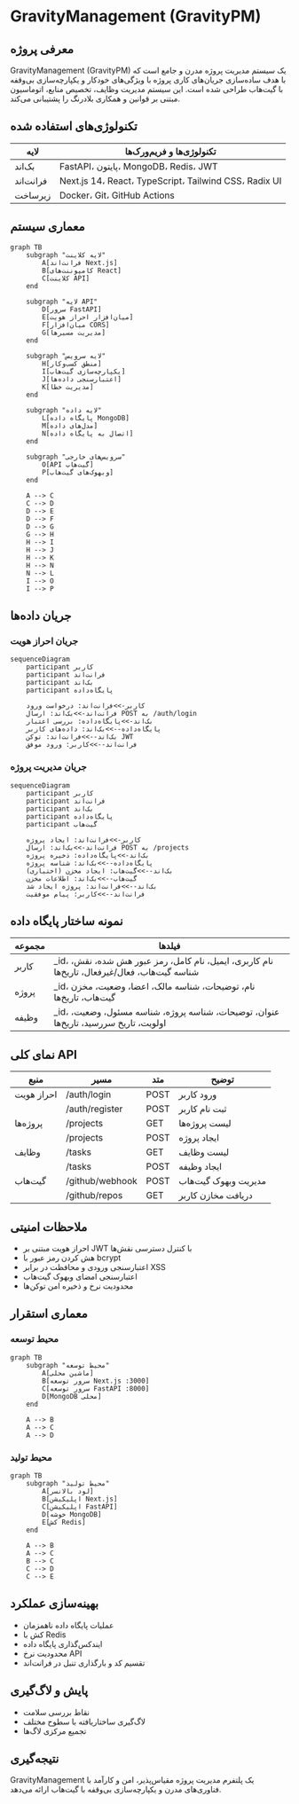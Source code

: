 # GravityManagement (GravityPM)

## معرفی پروژه
GravityManagement (GravityPM) یک سیستم مدیریت پروژه مدرن و جامع است که با هدف ساده‌سازی جریان‌های کاری پروژه با ویژگی‌های خودکار و یکپارچه‌سازی بی‌وقفه با گیت‌هاب طراحی شده است. این سیستم مدیریت وظایف، تخصیص منابع، اتوماسیون مبتنی بر قوانین و همکاری بلادرنگ را پشتیبانی می‌کند.

## تکنولوژی‌های استفاده شده

| لایه        | تکنولوژی‌ها و فریم‌ورک‌ها                  |
|-------------|--------------------------------------------|
| بک‌اند     | FastAPI، پایتون، MongoDB، Redis، JWT       |
| فرانت‌اند  | Next.js 14، React، TypeScript، Tailwind CSS، Radix UI |
| زیرساخت    | Docker، Git، GitHub Actions                 |

## معماری سیستم

```mermaid
graph TB
    subgraph "لایه کلاینت"
        A[فرانت‌اند Next.js]
        B[کامپوننت‌های React]
        C[کلاینت API]
    end

    subgraph "لایه API"
        D[سرور FastAPI]
        E[میان‌افزار احراز هویت]
        F[میان‌افزار CORS]
        G[مدیریت مسیرها]
    end

    subgraph "لایه سرویس"
        H[منطق کسب‌وکار]
        I[یکپارچه‌سازی گیت‌هاب]
        J[اعتبارسنجی داده‌ها]
        K[مدیریت خطا]
    end

    subgraph "لایه داده"
        L[پایگاه داده MongoDB]
        M[مدل‌های داده]
        N[اتصال به پایگاه داده]
    end

    subgraph "سرویس‌های خارجی"
        O[API گیت‌هاب]
        P[وبهوک‌های گیت‌هاب]
    end

    A --> C
    C --> D
    D --> E
    D --> F
    D --> G
    G --> H
    H --> I
    H --> J
    H --> K
    H --> N
    N --> L
    I --> O
    I --> P
```

## جریان داده‌ها

### جریان احراز هویت

```mermaid
sequenceDiagram
    participant کاربر
    participant فرانت‌اند
    participant بک‌اند
    participant پایگاه‌داده

    کاربر->>فرانت‌اند: درخواست ورود
    فرانت‌اند->>بک‌اند: ارسال POST به /auth/login
    بک‌اند->>پایگاه‌داده: بررسی اعتبار
    پایگاه‌داده-->>بک‌اند: داده‌های کاربر
    بک‌اند-->>فرانت‌اند: توکن JWT
    فرانت‌اند-->>کاربر: ورود موفق
```

### جریان مدیریت پروژه

```mermaid
sequenceDiagram
    participant کاربر
    participant فرانت‌اند
    participant بک‌اند
    participant پایگاه‌داده
    participant گیت‌هاب

    کاربر->>فرانت‌اند: ایجاد پروژه
    فرانت‌اند->>بک‌اند: ارسال POST به /projects
    بک‌اند->>پایگاه‌داده: ذخیره پروژه
    پایگاه‌داده-->>بک‌اند: شناسه پروژه
    بک‌اند-->>گیت‌هاب: ایجاد مخزن (اختیاری)
    گیت‌هاب-->>بک‌اند: اطلاعات مخزن
    بک‌اند-->>فرانت‌اند: پروژه ایجاد شد
    فرانت‌اند-->>کاربر: پیام موفقیت
```

## نمونه ساختار پایگاه داده

| مجموعه     | فیلدها                                                                                  |
|------------|-----------------------------------------------------------------------------------------|
| کاربر      | _id، نام کاربری، ایمیل، نام کامل، رمز عبور هش شده، نقش، شناسه گیت‌هاب، فعال/غیرفعال، تاریخ‌ها |
| پروژه      | _id، نام، توضیحات، شناسه مالک، اعضا، وضعیت، مخزن گیت‌هاب، تاریخ‌ها                      |
| وظیفه      | _id، عنوان، توضیحات، شناسه پروژه، شناسه مسئول، وضعیت، اولویت، تاریخ سررسید، تاریخ‌ها    |

## نمای کلی API

| منبع          | مسیر                    | متد    | توضیح                         |
|---------------|-------------------------|--------|------------------------------|
| احراز هویت    | /auth/login             | POST   | ورود کاربر                   |
|               | /auth/register          | POST   | ثبت نام کاربر                |
| پروژه‌ها      | /projects               | GET    | لیست پروژه‌ها                |
|               | /projects               | POST   | ایجاد پروژه                  |
| وظایف         | /tasks                  | GET    | لیست وظایف                   |
|               | /tasks                  | POST   | ایجاد وظیفه                  |
| گیت‌هاب       | /github/webhook         | POST   | مدیریت وبهوک گیت‌هاب         |
|               | /github/repos           | GET    | دریافت مخازن کاربر           |

## ملاحظات امنیتی
- احراز هویت مبتنی بر JWT با کنترل دسترسی نقش‌ها
- هش کردن رمز عبور با bcrypt
- اعتبارسنجی ورودی و محافظت در برابر XSS
- اعتبارسنجی امضای وبهوک گیت‌هاب
- محدودیت نرخ و ذخیره امن توکن‌ها

## معماری استقرار

### محیط توسعه
```mermaid
graph TB
    subgraph "محیط توسعه"
        A[ماشین محلی]
        B[سرور توسعه Next.js :3000]
        C[سرور توسعه FastAPI :8000]
        D[MongoDB محلی]
    end

    A --> B
    A --> C
    A --> D
```

### محیط تولید
```mermaid
graph TB
    subgraph "محیط تولید"
        A[لود بالانسر]
        B[اپلیکیشن Next.js]
        C[اپلیکیشن FastAPI]
        D[خوشه MongoDB]
        E[کش Redis]
    end

    A --> B
    A --> C
    B --> C
    C --> D
    C --> E
```

## بهینه‌سازی عملکرد
- عملیات پایگاه داده ناهمزمان
- کش با Redis
- ایندکس‌گذاری پایگاه داده
- محدودیت نرخ API
- تقسیم کد و بارگذاری تنبل در فرانت‌اند

## پایش و لاگ‌گیری
- نقاط بررسی سلامت
- لاگ‌گیری ساختاریافته با سطوح مختلف
- تجمیع مرکزی لاگ‌ها

## نتیجه‌گیری
GravityManagement یک پلتفرم مدیریت پروژه مقیاس‌پذیر، امن و کارآمد با فناوری‌های مدرن و یکپارچه‌سازی بی‌وقفه با گیت‌هاب ارائه می‌دهد.
